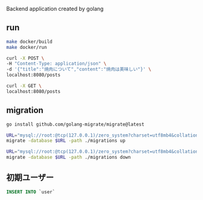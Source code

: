 Backend application created by golang

## run

```bash
make docker/build
make docker/run
```

```bash
curl -X POST \
-H "Content-Type: application/json" \
-d '{"title":"焼肉について","content":"焼肉は美味しい"}' \
localhost:8080/posts

curl -X GET \
localhost:8080/posts
```

## migration

```bash
go install github.com/golang-migrate/migrate@latest
```

```bash
URL="mysql://root:@tcp(127.0.0.1)/zero_system?charset=utf8mb4&collation=utf8mb4_general_ci&parseTime=true"
migrate -database $URL -path ./migrations up
```

```bash
URL="mysql://root:@tcp(127.0.0.1)/zero_system?charset=utf8mb4&collation=utf8mb4_general_ci&parseTime=true"
migrate -database $URL -path ./migrations down
```

## 初期ユーザー

```sql
INSERT INTO `user`
    
```
